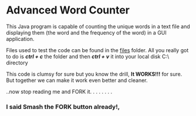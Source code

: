 # Advanced Word Counter

This Java program is capable of counting the unique words in a text file and displaying them (the word and the frequency of the word) in a GUI application.

Files used to test the code can be found in the [files](files/) folder. 
All you really got to do is ***ctrl + c*** the folder and then ***ctrl + v*** it into your local disk C:\\ directory 

This code is clumsy for sure but you know the drill, **It WORKS!!!** for sure.
But together we can make it work even better and cleaner.

..now stop reading me and FORK it. 
.
.
.
.
.
.
.
### I said Smash the FORK button already!,
